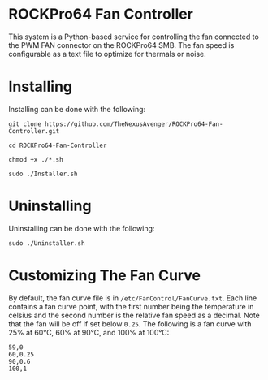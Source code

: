# ROCKPro64 Fan Controller
This system is a Python-based service for controlling the fan connected to the PWM FAN connector on the ROCKPro64 SMB. The fan speed is configurable as a text
file to optimize for thermals or noise.

# Installing
Installing can be done with the following:
```
git clone https://github.com/TheNexusAvenger/ROCKPro64-Fan-Controller.git
```
```
cd ROCKPro64-Fan-Controller
```
```
chmod +x ./*.sh
```
```
sudo ./Installer.sh
```

# Uninstalling
Uninstalling can be done with the following:
```
sudo ./Uninstaller.sh
```

# Customizing The Fan Curve
By default, the fan curve file is in `/etc/FanControl/FanCurve.txt`. Each line contains a fan curve point, with the first number being the temperature in celsius
and the second number is the relative fan speed as a decimal. Note that the fan will be off if set below `0.25`. The following is a fan curve with 25% at 60°C, 60% at 90°C, and 100% at 100°C:
```
59,0
60,0.25
90,0.6
100,1
```
